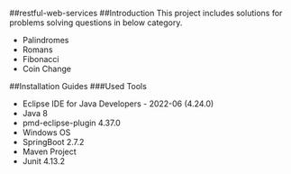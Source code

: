 ##restful-web-services
##Introduction
This project includes solutions for problems solving questions in below category.

* Palindromes
* Romans
* Fibonacci
* Coin Change

##Installation Guides
###Used Tools
* Eclipse IDE for Java Developers - 2022-06 (4.24.0)
* Java 8
* pmd-eclipse-plugin 4.37.0 
* Windows OS
* SpringBoot 2.7.2
* Maven Project
* Junit 4.13.2
